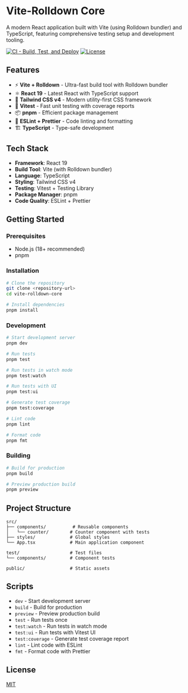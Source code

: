 # Vite-Rolldown Core

A modern React application built with Vite (using Rolldown bundler) and TypeScript, featuring comprehensive testing setup and development tooling.

[![CI - Build, Test, and Deploy](https://github.com/JesseKoldewijn/vite-rolldown-core/actions/workflows/build-and-test.yml/badge.svg)](https://github.com/JesseKoldewijn/vite-rolldown-core/actions/workflows/build-and-test.yml)
[![License](https://img.shields.io/badge/license-MIT-brightgreen)](/LICENCE)

## Features

- ⚡️ **Vite + Rolldown** - Ultra-fast build tool with Rolldown bundler
- ⚛️ **React 19** - Latest React with TypeScript support
- 🎨 **Tailwind CSS v4** - Modern utility-first CSS framework
- 🧪 **Vitest** - Fast unit testing with coverage reports
- 📦 **pnpm** - Efficient package management
- 🔧 **ESLint + Prettier** - Code linting and formatting
- 🏗️ **TypeScript** - Type-safe development

## Tech Stack

- **Framework**: React 19
- **Build Tool**: Vite (with Rolldown bundler)
- **Language**: TypeScript
- **Styling**: Tailwind CSS v4
- **Testing**: Vitest + Testing Library
- **Package Manager**: pnpm
- **Code Quality**: ESLint + Prettier

## Getting Started

### Prerequisites

- Node.js (18+ recommended)
- pnpm

### Installation

```bash
# Clone the repository
git clone <repository-url>
cd vite-rolldown-core

# Install dependencies
pnpm install
```

### Development

```bash
# Start development server
pnpm dev

# Run tests
pnpm test

# Run tests in watch mode
pnpm test:watch

# Run tests with UI
pnpm test:ui

# Generate test coverage
pnpm test:coverage

# Lint code
pnpm lint

# Format code
pnpm fmt
```

### Building

```bash
# Build for production
pnpm build

# Preview production build
pnpm preview
```

## Project Structure

```
src/
├── components/          # Reusable components
│   └── counter/        # Counter component with tests
├── styles/             # Global styles
└── App.tsx             # Main application component

test/                   # Test files
└── components/         # Component tests

public/                 # Static assets
```

## Scripts

- `dev` - Start development server
- `build` - Build for production
- `preview` - Preview production build
- `test` - Run tests once
- `test:watch` - Run tests in watch mode
- `test:ui` - Run tests with Vitest UI
- `test:coverage` - Generate test coverage report
- `lint` - Lint code with ESLint
- `fmt` - Format code with Prettier

## License

[MIT](/LICENCE)
